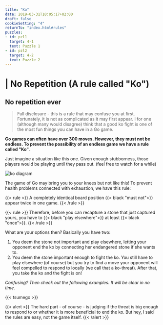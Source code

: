 ```yaml
---
title: "Ko"
date: 2019-03-31T10:05:17+02:00
draft: false
cookieSetting: "4"
returnTo: "index.html#rules"
puzzles:
- id: pzl1
  target: 4-1
  text: Puzzle 1
- id: pzl2
  target: 4-2
  text: Puzzle 2  
---
```


# | No Repetition (A rule called "Ko")
## No repetition ever

> Full disclosure - this is a rule that may confuse you at first. Fortunately, it is not as complicated as it may first appear. I for one (although many would disagree) think that a good ko fight is one of the most fun things you can have in a Go game.

**Go games can often have over 300 moves. However, they must not be endless. To prevent the possibility of an endless game we have a rule called "Ko".**

Just imagine a situation like this one. Given enough stubborness, those players would be playing until they pass out. (feel free to watch for a while)

![ko diagram](/images/ko.gif)

The game of Go may bring you to your knees but not like this! To prevent health problems connected with exhaustion, we have this rule:

{{< rule >}}
    A completely identical board position {{< black "must not">}} appear twice in one game.
{{< /rule >}}

{{< rule >}}
Therefore, before you can recapture a stone that just captured yours, you have to {{< black "play elsewhere">}} at least {{< black "once">}}.
{{< /rule >}}

What are your options then? Basically you have two:

1. You deem the stone not important and play elsewhere, letting your opponent end the ko by connecting her endangered stone if she wants to.
2. You deem the stone important enough to fight the ko. You still have to play elsewhere (of course) but you try to find a move your opponent will feel compelled to respond to locally (we call that a ko-threat). After that, you take the ko and the fight is on!



*Confusing? Then check out the following examples. It will be clear in no time.*

{{< tsumego >}}

{{< alert >}}
    The hard part - of course - is judging if the threat is big enough to respond to or whether it is more beneficial to end the ko. But hey, I said the rules are easy, not the game itself.
{{< /alert >}}
